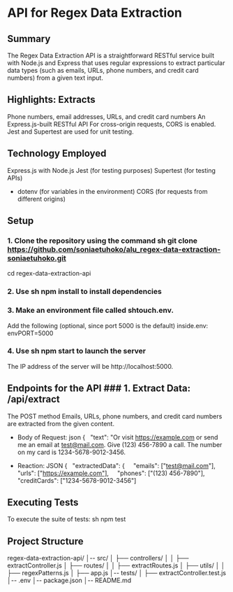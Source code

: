 # API for Regex Data Extraction

## Summary
The Regex Data Extraction API is a straightforward RESTful service built with Node.js and Express that uses regular expressions to extract particular data types (such as emails, URLs, phone numbers, and credit card numbers) from a given text input.

## Highlights: Extracts
  Phone numbers, email addresses, URLs, and credit card numbers
An Express.js-built RESTful API
For cross-origin requests, CORS is enabled.
Jest and Supertest are used for unit testing.

## Technology Employed
Express.js with Node.js
Jest (for testing purposes)
Supertest (for testing APIs)
- dotenv (for variables in the environment)
CORS (for requests from different origins)

## Setup
### 1. Clone the repository using the command sh git clone https://github.com/soniaetuhoko/alu_regex-data-extraction-soniaetuhoko.git 
cd regex-data-extraction-api


### 2. Use sh npm install to install dependencies


### 3. Make an environment file called shtouch.env.

Add the following (optional, since port 5000 is the default) inside.env:
envPORT=5000


### 4. Use sh npm start to launch the server

The IP address of the server will be http://localhost:5000.

## Endpoints for the API ### 1. Extract Data: /api/extract
The POST method
Emails, URLs, phone numbers, and credit card numbers are extracted from the given content.
- Body of Request: json
  {   "text": "Or visit https://example.com or send me an email at test@mail.com. Give (123) 456-7890 a call. The number on my card is 1234-5678-9012-3456.
  
- Reaction: JSON
  {   "extractedData": {     "emails": ["test@mail.com"],     "urls": ["https://example.com"],     "phones": ["(123) 456-7890"],     "creditCards": ["1234-5678-9012-3456"]   
  

## Executing Tests
To execute the suite of tests: sh npm test


## Project Structure

regex-data-extraction-api/
│-- src/
│   ├── controllers/
│   │   ├── extractController.js
│   ├── routes/
│   │   ├── extractRoutes.js
│   ├── utils/
│   │   ├── regexPatterns.js
│   ├── app.js
│-- tests/
│   ├── extractController.test.js
│-- .env
│-- package.json
│-- README.md